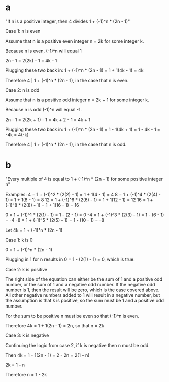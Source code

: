 # a

"If n is a positive integer, then 4 divides 1 + (-1)^n * (2n - 1)"

Case 1: n is even

Assume that n is a positive even integer n = 2k for some integer k.

Because n is even, (-1)^n will equal 1

2n - 1 = 2(2k) - 1 = 4k - 1

Plugging these two back in: 1 + (-1)^n * (2n - 1) = 1 + 1(4k - 1) = 4k

Therefore 4 | 1 + (-1)^n * (2n - 1), in the case that n is even.

Case 2: n is odd

Assume that n is a positive odd integer n = 2k + 1 for some integer k.

Because n is odd (-1)^n will equal -1.

2n - 1 = 2(2k + 1) - 1 = 4k + 2 - 1 = 4k + 1

Plugging these two back in: 1 + (-1)^n * (2n - 1) = 1 - 1(4k + 1) = 1 - 4k - 1 = -4k = 4(-k)

Therefore 4 | 1 + (-1)^n * (2n - 1), in the case that n is odd.


# b

"Every multiple of 4 is equal to 1 + (-1)^n * (2n - 1) for some positive integer n"

Examples:
4     = 1 + (-1)^2 * (2(2) - 1) = 1 + 1(4 - 1)  = 4
8     = 1 + (-1)^4 * (2(4) - 1) = 1 + 1(8 - 1)  = 8
12    = 1 + (-1)^6 * (2(6) - 1) = 1 + 1(12 - 1) = 12
16    = 1 + (-1)^8 * (2(8) - 1) = 1 + 1(16 - 1) = 16

0     = 1 + (-1)^1 * (2(1) - 1) = 1 - (2 - 1)   = 0
-4    = 1 + (-1)^3 * (2(3) - 1) = 1 - (6 - 1)   = -4
-8    = 1 + (-1)^5 * (2(5) - 1) = 1 - (10 - 1)  = -8

Let 4k = 1 + (-1)^n * (2n - 1)

Case 1: k is 0

0 = 1 + (-1)^n * (2n - 1)

Plugging in 1 for n results in 0 = 1 - (2(1) - 1) = 0, which is true.

Case 2: k is positive

The right side of the equation can either be the sum of 1 and a positive odd number,
or the sum of 1 and a negative odd number. If the negative odd number is 1, then the
result will be zero, which is the case covered above. All other negative numbers added
to 1 will result in a negative number, but the assumption is that k is positive, so the
sum must be 1 and a positive odd number.

For the sum to be positive n must be even so that (-1)^n is even.

Therefore 4k = 1 + 1(2n - 1) = 2n, so that n = 2k

Case 3: k is negative

Continuing the logic from case 2, if k is negative then n must be odd.

Then 4k = 1 - 1(2n - 1) = 2 - 2n  = 2(1 - n)

2k = 1 - n

Therefore n = 1 - 2k
